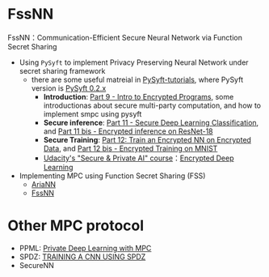 # FssNN
FssNN：Communication-Efficient Secure Neural Network via Function Secret Sharing

+ Using `PySyft` to implement Privacy Preserving Neural Network under secret sharing framework
  + there are some useful matreial in [PySyft-tutorials](https://github.com/OpenMined/PySyft/tree/PySyft/syft_0.2.x/examples/tutorials), where PySyft version is [PySyft 0.2.x](https://github.com/OpenMined/PySyft/tree/PySyft/syft_0.2.x)
    + **Introduction**: [Part 9 - Intro to Encrypted Programs](https://github.com/OpenMined/PySyft/blob/PySyft/syft_0.2.x/examples/tutorials/Part%2009%20-%20Intro%20to%20Encrypted%20Programs.ipynb), some introductionas about secure multi-party computation, and how to implement smpc using pysyft
    + **Secure inference**: [Part 11 - Secure Deep Learning Classification](https://github.com/OpenMined/PySyft/blob/PySyft/syft_0.2.x/examples/tutorials/Part%2011%20-%20Secure%20Deep%20Learning%20Classification.ipynb), and [Part 11 bis - Encrypted inference on ResNet-18](https://github.com/OpenMined/PySyft/blob/PySyft/syft_0.2.x/examples/tutorials/Part%2011%20bis%20-%20Encrypted%20inference%20on%20ResNet-18.ipynb)
    + **Secure Training**: [Part 12: Train an Encrypted NN on Encrypted Data](https://github.com/OpenMined/PySyft/blob/PySyft/syft_0.2.x/examples/tutorials/Part%2012%20-%20Train%20an%20Encrypted%20Neural%20Network%20on%20Encrypted%20Data.ipynb), and [Part 12 bis - Encrypted Training on MNIST](https://github.com/OpenMined/PySyft/blob/PySyft/syft_0.2.x/examples/tutorials/Part%2012%20bis%20-%20Encrypted%20Training%20on%20MNIST.ipynb)
    + [Udacity's "Secure & Private AI" course](https://www.udacity.com/course/secure-and-private-ai--ud185)：[Encrypted Deep Learning](https://learn.udacity.com/courses/ud185/lessons/e0312e26-c89f-4fd3-b261-29e20cf76ed2)
+ Implementing MPC using Function Secret Sharing (FSS)
  + [AriaNN](https://github.com/LaRiffle/ariann)
  + [FssNN](https://github.com/Stu-Yang/fssnn)

# Other MPC protocol
+ PPML: [Private Deep Learning with MPC](https://mortendahl.github.io/2017/04/17/private-deep-learning-with-mpc/)
+ SPDZ: [TRAINING A CNN USING SPDZ](https://blog.openmined.org/training-cnns-using-spdz/)
+ SecureNN

